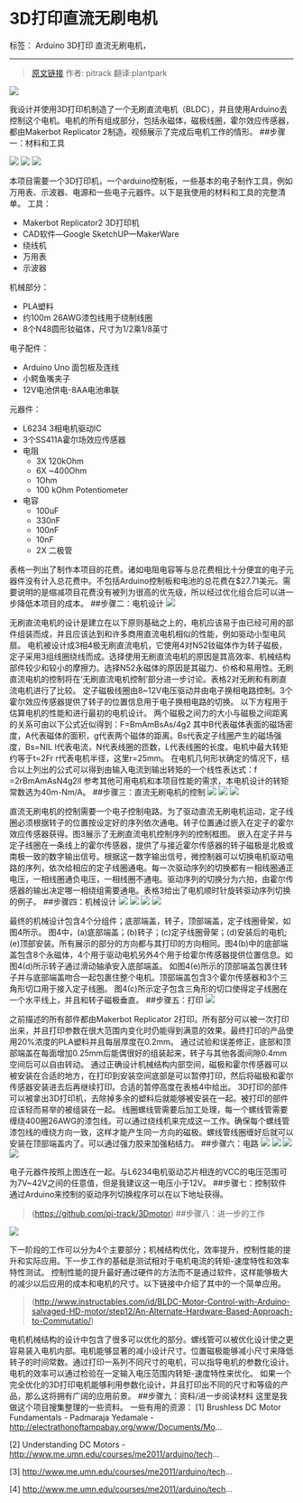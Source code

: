 ﻿# 3D打印直流无刷电机

标签： Arduino  3D打印  直流无刷电机，

--- 
>[原文链接](http://makezine.com/projects/make-38-cameras-and-av/raspberry-pirate-radio/) 作者: pitrack  翻译:plantpark

![](http://doask.qiniudn.com/openbook10-3Dprint-BLDC-1.jpg)

我设计并使用3D打印机制造了一个无刷直流电机（BLDC），并且使用Arduino去控制这个电机。电机的所有组成部分，包括永磁体，磁极线圈，霍尔效应传感器，都由Makerbot Replicator 2制造。视频展示了完成后电机工作的情形。
##步骤一：材料和工具

![](http://doask.qiniudn.com/openbook10-3Dprint-BLDC-2.jpg)
![](http://doask.qiniudn.com/openbook10-3Dprint-BLDC-3.jpg)
![](http://doask.qiniudn.com/openbook10-3Dprint-BLDC-4.jpg)

本项目需要一个3D打印机，一个arduino控制板，一些基本的电子制作工具，例如万用表、示波器、电源和一些电子元器件。以下是我使用的材料和工具的完整清单。
工具：

* Makerbot Replicator2 3D打印机
* CAD软件—Google SketchUP—MakerWare
* 绕线机
* 万用表
* 示波器

机械部分：

* PLA塑料
* 约100m 26AWG漆包线用于绕制线圈
* 8个N48圆形钕磁体，尺寸为1/2乘1/8英寸

电子配件：

* Arduino Uno 面包板及连线
* 小鳄鱼嘴夹子
* 12V电池供电-8AA电池串联

元器件：

* L6234 3相电机驱动IC
* 3个SS411A霍尔场效应传感器
* 电阻
  * 3X 120kOhm
  * 6X ~400Ohm
  * 1Ohm
  * 100 kOhm Potentiometer
* 电容
  * 100uF
  * 330nF
  * 100nF
  * 10nF
  * 2X 二极管
  
表格一列出了制作本项目的花费。诸如电阻电容等与总花费相比十分便宜的电子元器件没有计入总花费中。不包括Arduino控制板和电池的总花费在$27.71美元。需要说明的是缩减项目花费没有被列为很高的优先级，所以经过优化组合后可以进一步降低本项目的成本。
##步骤二：电机设计
![](http://doask.qiniudn.com/openbook10-3Dprint-BLDC-5.jpg)

无刷直流电机的设计是建立在以下原则基础之上的，电机应该易于由已经可用的部件组装而成，并且应该达到和许多商用直流电机相似的性能，例如驱动小型电风扇。
电机被设计成3相4极无刷直流电机，它使用4对N52钕磁体作为转子磁极，定子采用3组线圈绕线而成。选择使用无刷直流电机的原因是其高效率、机械结构部件较少和较小的摩擦力。选择N52永磁体的原因是其磁力、价格和易用性。无刷直流电机的控制将在‘无刷直流电机控制’部分进一步讨论。表格2对无刷和有刷直流电机进行了比较。
定子磁极线圈由8~12V电压驱动并由电子换相电路控制。3个霍尔效应传感器提供了转子的位置信息用于电子换相电路的切换。
以下方程用于估算电机的性能和进行最初的电机设计。
两个磁极之间力的大小与磁极之间距离的关系可由以下公式近似得到：F=BmAmBsAs/4g2
其中B代表磁体表面的磁场密度，A代表磁体的面积，g代表两个磁体的距离。Bs代表定子线圈产生的磁场强度，Bs=NIL
I代表电流，N代表线圈的匝数，L代表线圈的长度。电机中最大转矩约等于t=2Fr
r代表电机半径，这里r=25mm。
在电机几何形状确定的情况下，结合以上列出的公式可以得到由输入电流到输出转矩的一个线性表达式：f =2rBmAmAsN4g2lI
参考其他可用电机和本项目性能的需求，本电机设计的转矩常数选为40m-Nm/A。
##步骤三：直流无刷电机的控制
![](http://doask.qiniudn.com/openbook10-3Dprint-BLDC-6.jpg)
![](http://doask.qiniudn.com/openbook10-3Dprint-BLDC-7.jpg)
![](http://doask.qiniudn.com/openbook10-3Dprint-BLDC-8.jpg)

直流无刷电机的控制需要一个电子控制电路。为了驱动直流无刷电机运动，定子线圈必须根据转子的位置按设定好的序列依次通电。转子位置通过嵌入在定子的霍尔效应传感器获得。图3展示了无刷直流电机控制序列的控制框图。
嵌入在定子并与定子线圈在一条线上的霍尔传感器，提供了与接近霍尔传感器的转子磁极是北极或南极一致的数字输出信号。根据这一数字输出信号，微控制器可以切换电机驱动电路的序列，依次给相应的定子线圈通电。每一次驱动序列的切换都有一相线圈通正电压，一相线圈通负电压，一相线圈不通电。驱动序列的切换分为六拍，由霍尔传感器的输出决定哪一相绕组需要通电。表格3给出了电机顺时针旋转驱动序列切换的例子。
##步骤四：机械设计
![](http://doask.qiniudn.com/openbook10-3Dprint-BLDC-9.jpg)
![](http://doask.qiniudn.com/openbook10-3Dprint-BLDC-10.jpg)
![](http://doask.qiniudn.com/openbook10-3Dprint-BLDC-11.jpg)
![](http://doask.qiniudn.com/openbook10-3Dprint-BLDC-12.jpg)

最终的机械设计包含4个分组件；底部端盖，转子，顶部端盖，定子线圈骨架，如图4所示。
图4中，(a)底部端盖；(b)转子；(c)定子线圈骨架；(d)安装后的电机;(e)顶部安装。所有展示的部分的方向都与其打印的方向相同。图4(b)中的底部端盖包含8个永磁体，4个用于驱动电机另外4个用于给霍尔传感器提供位置信息。如图4(d)所示转子通过滑动轴承安入底部端盖。
如图4(e)所示的顶部端盖包裹住转子并与底部端盖吻合一起包裹住整个电机。顶部端盖包含3个霍尔传感器和3个三角形切口用于接入定子线圈。
图4(c)所示定子包含三角形的切口使得定子线圈在一个水平线上，并且和转子磁极垂直。
##步骤五：打印
![](http://doask.qiniudn.com/openbook10-3Dprint-BLDC-13.jpg)

之前描述的所有部件都由Makerbot Replicator 2打印。所有部分可以被一次打印出来，并且打印参数在很大范围内变化时仍能得到满意的效果。最终打印的产品使用20%浓度的PLA塑料并且每层厚度在0.2mm。
通过试验和误差修正，底部和顶部端盖在每面增加0.25mm后能偶很好的组装起来，转子与其他各面间隙0.4mm空间后可以自由转动。
通过正确设计机械结构内部空间，磁极和霍尔传感器可以被安装在合适的地方，在打印到安装空间底部是可以暂停打印，然后将磁极和霍尔传感器安装进去后再继续打印。合适的暂停高度在表格4中给出。
3D打印的部件可以被拿出3D打印机，去除掉多余的塑料后就能够被安装在一起。被打印的部件应该轻而易举的被组装在一起。
线圈螺线管需要后加工处理，每一个螺线管需要缠绕400圈26AWG的漆包线。可以通过绕线机来完成这一工作。确保每个螺线管漆包线的缠绕方向一致，这样才能产生同一方向的磁极。螺线管线圈缠好后就可以安装在顶部端盖内了。可以通过强力胶来加强粘结力。
##步骤六：电路
![](http://doask.qiniudn.com/openbook10-3Dprint-BLDC-14.jpg)
![](http://doask.qiniudn.com/openbook10-3Dprint-BLDC-15.jpg)
![](http://doask.qiniudn.com/openbook10-3Dprint-BLDC-16.jpg)
![](http://doask.qiniudn.com/openbook10-3Dprint-BLDC-17.jpg)

电子元器件按照上图连在一起。与L6234电机驱动芯片相连的VCC的电压范围可为7V~42V之间的任意值，但是我建议这一电压小于12V。
##步骤七：控制软件
通过Arduino来控制的驱动序列切换程序可以在以下地址获得。
>(https://github.com/pi-track/3Dmotor)
##步骤八：进一步的工作

![](http://doask.qiniudn.com/openbook10-3Dprint-BLDC-18.jpg)

下一阶段的工作可以分为4个主要部分；机械结构优化，效率提升，控制性能的提升和实际应用。下一步工作的基础是测试相对于电机电流的转矩-速度特性和效率特性测试。
控制性能的提升最好通过硬件的方法而不是通过软件，这样能够极大的减少以后应用的成本和电机的尺寸。以下链接中介绍了其中的一个简单应用。
>(http://www.instructables.com/id/BLDC-Motor-Control-with-Arduino-salvaged-HD-motor/step12/An-Alternate-Hardware-Based-Approach-to-Commutatio/)

电机机械结构的设计中包含了很多可以优化的部分。螺线管可以被优化设计使之更容易装入电机内部。电机能够显著的减小设计尺寸。位置磁极能够减小尺寸来降低转子的时间常数。通过打印一系列不同尺寸的电机，可以指导电机的参数化设计。
电机的效率可以通过检验在一定输入电压范围内转矩-速度特性来优化。
如果一个完全优化的3D打印电机能够利用参数化设计，并且打印出不同的尺寸和等级的产品，那么这将拥有广阔的应用前景。
##步骤九：资料/进一步阅读材料
这里是我做这个项目搜集整理的一些资料。
一些有用的资源：
[1] Brushless DC Motor Fundamentals - Padmaraja Yedamale - http://electrathonoftampabay.org/www/Documents/Mo...

[2] Understanding DC Motors - http://www.me.umn.edu/courses/me2011/arduino/tech...

[3] http://www.me.umn.edu/courses/me2011/arduino/tech...

[4] http://www.me.umn.edu/courses/me2011/arduino/tech...

